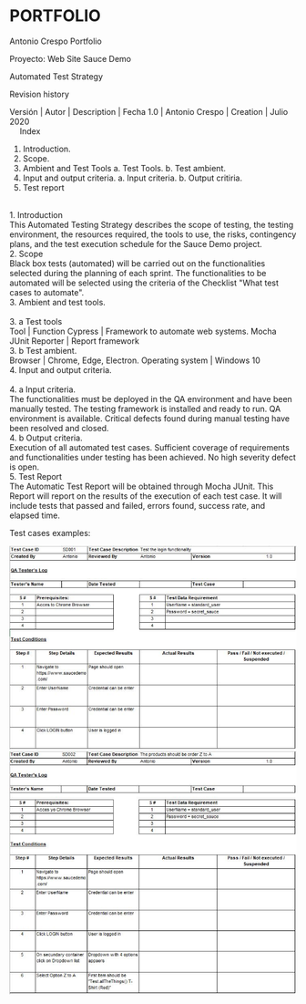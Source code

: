 ﻿# PORTFOLIO
Antonio Crespo Portfolio

Proyecto: Web Site Sauce Demo

Automated Test Strategy

Revision history

Versión  |  	Autor   	   |  Description |	   Fecha
  1.0    |   Antonio Crespo	   |   Creation	  |   Julio 2020
<br> 
Index
1.	Introduction.
2.	Scope.
3.	Ambient and Test Tools
    a.	Test Tools.
    b.	Test ambient.
4.	Input and output criteria.
    a.	Input criteria.
    b.	Output critiria.
5.	Test report
<br>
1.  Introduction<br>
This Automated Testing Strategy describes the scope of testing, the testing environment, the resources required, the tools to use, the risks, contingency plans, and the test execution schedule for the Sauce Demo project.
<br>
2. Scope<br>
Black box tests (automated) will be carried out on the functionalities selected during the planning of each sprint.
The functionalities to be automated will be selected using the criteria of the Checklist "What test cases to automate".
<br>
3. Ambient and test tools.<br>
<br>
3. a Test tools<br>
    Tool                    |   Function    
Cypress	                    |  Framework to automate web systems.
Mocha JUnit Reporter        |  Report framework
<br>
3. b Test ambient.<br>
Browser          | Chrome, Edge, Electron.
Operating system | Windows 10
<br>
4. Input and output criteria.<br>
<br>
4. a Input criteria.<br>
The functionalities must be deployed in the QA environment and have been manually tested.
The testing framework is installed and ready to run.
QA environment is available.
Critical defects found during manual testing have been resolved and closed.
<br>
4. b Output criteria.<br>
Execution of all automated test cases.
Sufficient coverage of requirements and functionalities under testing has been achieved.
No high severity defect is open.
<br>
5. Test Report<br>
The Automatic Test Report will be obtained through Mocha JUnit. This Report will report on the results of the execution of each test case. It will include tests that passed and failed, errors found, success rate, and elapsed time.



Test cases examples:

<img src="Images/Test1.png">
<br>
<img src="Images/Test2.png">
